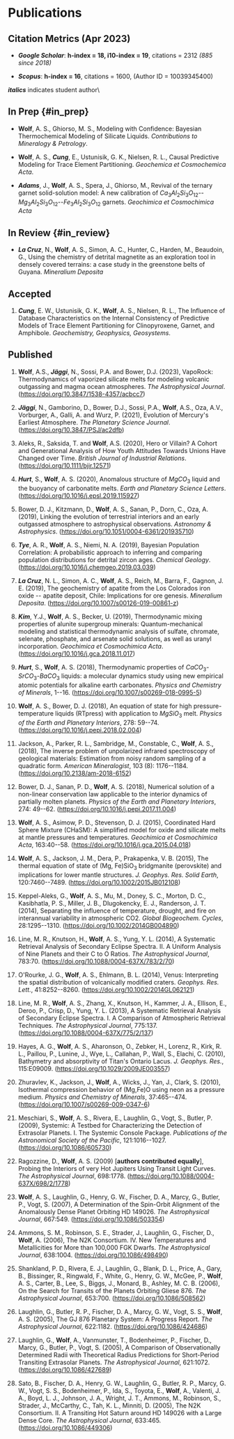 
Publications
============

Citation Metrics (Apr 2023)
---------------------------

-   ***Google Scholar***: **h-index = 18, i10-index = 19**, citations =
    2312 *(885 since 2018)*

-   ***Scopus***: **h-index = 16**, citations = 1600, (Author ID
    = 10039345400)

***italics*** indicates student author\

In Prep {#in_prep}
-------

-   **Wolf**, A. S., Ghiorso, M. S., Modeling with Confidence: Bayesian
    Thermochemical Modeling of Silicate Liquids. *Contributions to
    Mineralogy & Petrology*.

-   **Wolf**, A. S., ***Cung***, E., Ustunisik, G. K., Nielsen, R. L.,
    Causal Predictive Modeling for Trace Element Partitioning.
    *Geochemica et Cosmochemica Acta*.

-   ***Adams***, J., **Wolf**, A. S., Spera, J., Ghiorso, M., Revival of
    the ternary garnet solid-solution model: A new calibration of
    $Ca_3Al_2Si_3O_{12}$--$Mg_3Al_2Si_3O_{12}$--$Fe_3Al_2Si_3O_{12}$
    garnets. *Geochimica et Cosmochimica Acta*

In Review {#in_review}
---------

-   ***La Cruz***, N., **Wolf**, A. S., Simon, A. C., Hunter, C.,
    Harden, M., Beaudoin, G., Using the chemistry of detrital magnetite
    as an exploration tool in densely covered terrains: a case study in
    the greenstone belts of Guyana. *Mineralium Deposita*

Accepted
--------

1.  ***Cung***, E. W., Ustunisik, G. K., **Wolf**, A. S., Nielsen, R.
    L., The Influence of Database Characteristics on the Internal
    Consistency of Predictive Models of Trace Element Partitioning for
    Clinopyroxene, Garnet, and Amphibole. *Geochemistry, Geophysics,
    Geosystems*.

Published
---------

1.  **Wolf**, A.S., ***Jäggi***, N., Sossi, P.A. and Bower, D.J. (2023),
    VapoRock: Thermodynamics of vaporized silicate melts for modeling
    volcanic outgassing and magma ocean atmospheres. *The Astrophysical
    Journal*. (<https://doi.org/10.3847/1538-4357/acbcc7>)

2.  ***Jäggi***, N., Gamborino, D., Bower, D.J., Sossi, P.A., **Wolf**,
    A.S., Oza, A.V., Vorburger, A., Galli, A. and Wurz, P. (2021),
    Evolution of Mercury's Earliest Atmosphere. *The Planetary Science
    Journal*. (<https://doi.org/10.3847/PSJ/ac2dfb>)

3.  Aleks, R., Saksida, T. and **Wolf**, A.S. (2020), Hero or Villain? A
    Cohort and Generational Analysis of How Youth Attitudes Towards
    Unions Have Changed over Time. *British Journal of Industrial
    Relations*. (<https://doi.org/10.1111/bjir.12571>)

4.  ***Hurt***, S., **Wolf**, A. S. (2020), Anomalous structure of
    $MgCO_3$ liquid and the buoyancy of carbonatite melts. *Earth and
    Planetary Science Letters*.
    (https://doi.org/10.1016/j.epsl.2019.115927)

5.  Bower, D. J., Kitzmann, D., **Wolf**, A. S., Sanan, P., Dorn, C.,
    Oza, A. (2019), Linking the evolution of terrestrial interiors and
    an early outgassed atmosphere to astrophysical observations.
    *Astronomy & Astrophysics*.
    (https://doi.org/10.1051/0004-6361/201935710)

6.  ***Tye***, A. R., **Wolf**, A. S., Niemi, N. A. (2019), Bayesian
    Population Correlation: A probabilistic approach to inferring and
    comparing population distributions for detrital zircon ages.
    *Chemical Geology*.
    (<https://doi.org/10.1016/j.chemgeo.2019.03.039>)

7.  ***La Cruz***, N. L., Simon, A. C., **Wolf**, A. S., Reich, M.,
    Barra, F., Gagnon, J. E. (2019), The geochemistry of apatite from
    the Los Colorados iron oxide -- apatite deposit, Chile: Implications
    for ore genesis. *Mineralium Deposita*.
    (<https://doi.org/10.1007/s00126-019-00861-z>)

8.  ***Kim***, Y.J., **Wolf**, A. S., Becker, U. (2019), Thermodynamic
    mixing properties of alunite supergroup minerals: Quantum-mechanical
    modeling and statistical thermodynamic analysis of sulfate,
    chromate, selenate, phosphate, and arsenate solid solutions, as well
    as uranyl incorporation. *Geochimica et Cosmochimica Acta*.
    (<https://doi.org/10.1016/j.gca.2018.11.017>)

9.  ***Hurt***, S., **Wolf**, A. S. (2018), Thermodynamic properties of
    $CaCO_3$-$SrCO_3$-$BaCO_3$ liquids: a molecular dynamics study using
    new empirical atomic potentials for alkaline earth carbonates.
    *Physics and Chemistry of Minerals*, 1--16.
    (<https://doi.org/10.1007/s00269-018-0995-5>)

10. **Wolf**, A. S., Bower, D. J. (2018), An equation of state for high
    pressure-temperature liquids (RTpress) with application to $MgSiO_3$
    melt. *Physics of the Earth and Planetary Interiors*, 278: 59--74.
    (<https://doi.org/10.1016/j.pepi.2018.02.004>)

11. Jackson, A., Parker, R. L., Sambridge, M., Constable, C.,
    **Wolf**, A. S., (2018), The inverse problem of unpolarized infrared
    spectroscopy of geological materials: Estimation from noisy random
    sampling of a quadratic form. *American Mineralogist*, 103 (8):
    1176--1184. (<https://doi.org/10.2138/am-2018-6152>)

12. Bower, D. J., Sanan, P. D., **Wolf**, A. S. (2018), Numerical
    solution of a non-linear conservation law applicable to the interior
    dynamics of partially molten planets. *Physics of the Earth and
    Planetary Interiors*, 274: 49--62.
    (<https://doi.org/10.1016/j.pepi.2017.11.004>)

13. **Wolf**, A. S., Asimow, P. D., Stevenson, D. J. (2015), Coordinated
    Hard Sphere Mixture (CHaSM): A simplified model for oxide and
    silicate melts at mantle pressures and temperatures. *Geochimica et
    Cosmochimica Acta*, 163:40--58.
    (<https://doi.org/10.1016/j.gca.2015.04.018>)

14. **Wolf**, A. S., Jackson, J. M., Dera, P., Prakapenka, V. B. (2015),
    The thermal equation of state of (Mg, Fe)SiO$_3$ bridgmanite
    (perovskite) and implications for lower mantle structures. *J.
    Geophys. Res. Solid Earth*, 120:7460--7489.
    (<https://doi.org/10.1002/2015JB012108>)

15. Keppel-Aleks, G., **Wolf**, A. S., Mu, M., Doney, S. C., Morton, D.
    C., Kasibhatla, P. S., Miller, J. B., Dlugokencky, E. J.,
    Randerson, J. T. (2014), Separating the influence of temperature,
    drought, and fire on interannual variability in atmospheric CO2.
    *Global Biogeochem. Cycles*, 28:1295--1310.
    (<https://doi.org/10.1002/2014GB004890>)

16. Line, M. R., Knutson, H., **Wolf**, A. S., Yung, Y. L. (2014), A
    Systematic Retrieval Analysis of Secondary Eclipse Spectra. II. A
    Uniform Analysis of Nine Planets and their C to O Ratios. *The
    Astrophysical Journal*, 783:70.
    (<https://doi.org/10.1088/0004-637X/783/2/70>)

17. O'Rourke, J. G., **Wolf**, A. S., Ehlmann, B. L. (2014), Venus:
    Interpreting the spatial distribution of volcanically modified
    craters. *Geophys. Res. Lett.*, 41:8252--8260.
    (<https://doi.org/10.1002/2014GL062121>)

18. Line, M. R., **Wolf**, A. S., Zhang, X., Knutson, H., Kammer, J. A.,
    Ellison, E., Deroo, P., Crisp, D., Yung, Y. L. (2013), A Systematic
    Retrieval Analysis of Secondary Eclipse Spectra. I. A Comparison of
    Atmospheric Retrieval Techniques. *The Astrophysical Journal*,
    775:137. (<https://doi.org/10.1088/0004-637X/775/2/137>)

19. Hayes, A. G., **Wolf**, A. S., Aharonson, O., Zebker, H., Lorenz,
    R., Kirk, R. L., Paillou, P., Lunine, J., Wye, L., Callahan, P.,
    Wall, S., Elachi, C. (2010), Bathymetry and absorptivity of Titan's
    Ontario Lacus. *J. Geophys. Res.*, 115:E09009.
    (<https://doi.org/10.1029/2009JE003557>)

20. Zhuravlev, K., Jackson, J., **Wolf**, A., Wicks, J., Yan, J.,
    Clark, S. (2010), Isothermal compression behavior of (Mg,Fe)O using
    neon as a pressure medium. *Physics and Chemistry of Minerals*,
    37:465--474. (<https://doi.org/10.1007/s00269-009-0347-6>)

21. Meschiari, S., **Wolf**, A. S., Rivera, E., Laughlin, G., Vogt, S.,
    Butler, P. (2009), Systemic: A Testbed for Characterizing the
    Detection of Extrasolar Planets. I. The Systemic Console Package.
    *Publications of the Astronomical Society of the Pacific*,
    121:1016--1027. (<https://doi.org/10.1086/605730>)

22. Ragozzine, D., **Wolf**, A. S. (2009) \[**authors contributed
    equally**\], Probing the Interiors of very Hot Jupiters Using
    Transit Light Curves. *The Astrophysical Journal*, 698:1778.
    (<https://doi.org/10.1088/0004-637X/698/2/1778>)

23. **Wolf**, A. S., Laughlin, G., Henry, G. W., Fischer, D. A., Marcy,
    G., Butler, P., Vogt, S. (2007), A Determination of the Spin-Orbit
    Alignment of the Anomalously Dense Planet Orbiting HD 149026. *The
    Astrophysical Journal*, 667:549. (<https://doi.org/10.1086/503354>)

24. Ammons, S. M., Robinson, S. E., Strader, J., Laughlin, G., Fischer,
    D., **Wolf**, A. (2006), The N2K Consortium. IV. New Temperatures
    and Metallicities for More than 100,000 FGK Dwarfs. *The
    Astrophysical Journal*, 638:1004. (<https://doi.org/10.1086/498490>)

25. Shankland, P. D., Rivera, E. J., Laughlin, G., Blank, D. L., Price,
    A., Gary, B., Bissinger, R., Ringwald, F., White, G., Henry, G. W.,
    McGee, P., **Wolf**, A. S., Carter, B., Lee, S., Biggs, J., Monard,
    B., Ashley, M. C. B. (2006), On the Search for Transits of the
    Planets Orbiting Gliese 876. *The Astrophysical Journal*, 653:700.
    (<https://doi.org/10.1086/508562>)

26. Laughlin, G., Butler, R. P., Fischer, D. A., Marcy, G. W., Vogt, S.
    S., **Wolf**, A. S. (2005), The GJ 876 Planetary System: A Progress
    Report. *The Astrophysical Journal*, 622:1182.
    (<https://doi.org/10.1086/424686>)

27. Laughlin, G., **Wolf**, A., Vanmunster, T., Bodenheimer, P.,
    Fischer, D., Marcy, G., Butler, P., Vogt, S. (2005), A Comparison of
    Observationally Determined Radii with Theoretical Radius Predictions
    for Short-Period Transiting Extrasolar Planets. *The Astrophysical
    Journal*, 621:1072. (<https://doi.org/10.1086/427689>)

28. Sato, B., Fischer, D. A., Henry, G. W., Laughlin, G., Butler, R. P.,
    Marcy, G. W., Vogt, S. S., Bodenheimer, P., Ida, S., Toyota, E.,
    **Wolf**, A., Valenti, J. A., Boyd, L. J., Johnson, J. A.,
    Wright, J. T., Ammons, M., Robinson, S., Strader, J., McCarthy, C.,
    Tah, K. L., Minniti, D. (2005), The N2K Consortium. II. A Transiting
    Hot Saturn around HD 149026 with a Large Dense Core. *The
    Astrophysical Journal*, 633:465. (<https://doi.org/10.1086/449306>)
